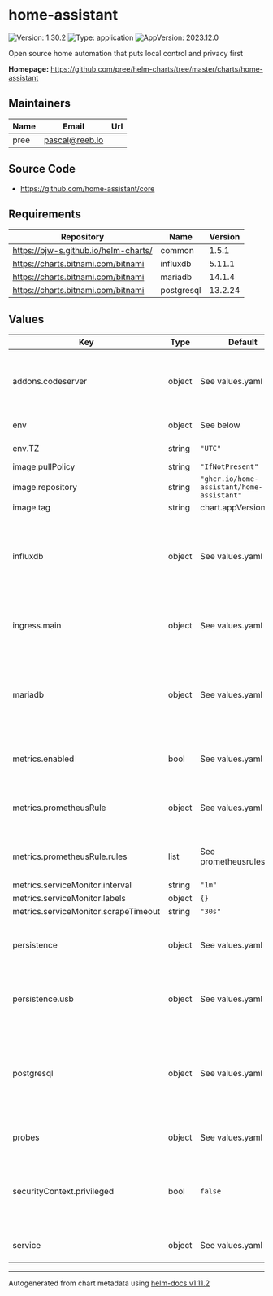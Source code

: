 # home-assistant

![Version: 1.30.2](https://img.shields.io/badge/Version-1.30.2-informational?style=flat-square) ![Type: application](https://img.shields.io/badge/Type-application-informational?style=flat-square) ![AppVersion: 2023.12.0](https://img.shields.io/badge/AppVersion-2023.12.0-informational?style=flat-square)

Open source home automation that puts local control and privacy first

**Homepage:** <https://github.com/pree/helm-charts/tree/master/charts/home-assistant>

## Maintainers

| Name | Email | Url |
| ---- | ------ | --- |
| pree | <pascal@reeb.io> |  |

## Source Code

* <https://github.com/home-assistant/core>

## Requirements

| Repository | Name | Version |
|------------|------|---------|
| https://bjw-s.github.io/helm-charts/ | common | 1.5.1 |
| https://charts.bitnami.com/bitnami | influxdb | 5.11.1 |
| https://charts.bitnami.com/bitnami | mariadb | 14.1.4 |
| https://charts.bitnami.com/bitnami | postgresql | 13.2.24 |

## Values

| Key | Type | Default | Description |
|-----|------|---------|-------------|
| addons.codeserver | object | See values.yaml | Enable and configure codeserver for the chart.    This allows for easy access to configuration.yaml |
| env | object | See below | environment variables. |
| env.TZ | string | `"UTC"` | Set the container timezone |
| image.pullPolicy | string | `"IfNotPresent"` | image pull policy |
| image.repository | string | `"ghcr.io/home-assistant/home-assistant"` | image repository |
| image.tag | string | chart.appVersion | image tag |
| influxdb | object | See values.yaml | Enable and configure influxdb database subchart under this key.    For more options see [influxdb chart documentation](https://github.com/bitnami/charts/tree/master/bitnami/influxdb) |
| ingress.main | object | See values.yaml | Enable and configure ingress settings for the chart under this key. |
| mariadb | object | See values.yaml | Enable and configure mariadb database subchart under this key.    For more options see [mariadb chart documentation](https://github.com/bitnami/charts/tree/master/bitnami/mariadb) |
| metrics.enabled | bool | See values.yaml | Enable and configure a Prometheus serviceMonitor. |
| metrics.prometheusRule | object | See values.yaml | Enable and configure Prometheus Rules for the chart under this key. |
| metrics.prometheusRule.rules | list | See prometheusrules.yaml | Configure additionial rules for the chart under this key. |
| metrics.serviceMonitor.interval | string | `"1m"` |  |
| metrics.serviceMonitor.labels | object | `{}` |  |
| metrics.serviceMonitor.scrapeTimeout | string | `"30s"` |  |
| persistence | object | See values.yaml | Configure persistence settings for the chart under this key. |
| persistence.usb | object | See values.yaml | Configure a hostPathMount to mount a USB device in the container. |
| postgresql | object | See values.yaml | Enable and configure postgresql database subchart under this key.    For more options see [postgresql chart documentation](https://github.com/bitnami/charts/tree/master/bitnami/postgresql) |
| probes | object | See values.yaml | Configures the probes for the main Pod. |
| securityContext.privileged | bool | `false` | Privileged securityContext may be required if USB devices are accessed directly through the host machine |
| service | object | See values.yaml | Configures service settings for the chart. |

----------------------------------------------
Autogenerated from chart metadata using [helm-docs v1.11.2](https://github.com/norwoodj/helm-docs/releases/v1.11.2)
